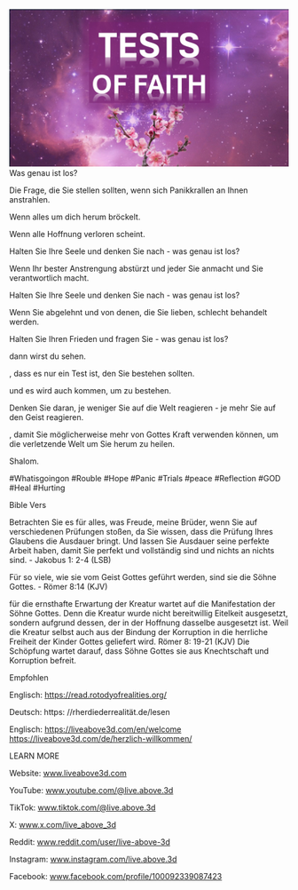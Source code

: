 ![Video cover image](../cover.jpeg)
Was genau ist los?

Die Frage, die Sie stellen sollten, wenn sich Panikkrallen an Ihnen anstrahlen.

Wenn alles um dich herum bröckelt.

Wenn alle Hoffnung verloren scheint.

Halten Sie Ihre Seele und denken Sie nach - was genau ist los?

Wenn Ihr bester Anstrengung abstürzt und jeder Sie anmacht und Sie verantwortlich macht.

Halten Sie Ihre Seele und denken Sie nach - was genau ist los?

Wenn Sie abgelehnt und von denen, die Sie lieben, schlecht behandelt werden.

Halten Sie Ihren Frieden und fragen Sie - was genau ist los?

dann wirst du sehen.

, dass es nur ein Test ist, den Sie bestehen sollten.

und es wird auch kommen, um zu bestehen.

Denken Sie daran, je weniger Sie auf die Welt reagieren - je mehr Sie auf den Geist reagieren.

, damit Sie möglicherweise mehr von Gottes Kraft verwenden können, um die verletzende Welt um Sie herum zu heilen.

Shalom.


#Whatisgoingon #Rouble #Hope #Panic #Trials #peace #Reflection #GOD #Heal #Hurting


Bible Vers

Betrachten Sie es für alles, was Freude, meine Brüder, wenn Sie auf verschiedenen Prüfungen stoßen, da Sie wissen, dass die Prüfung Ihres Glaubens die Ausdauer bringt. Und lassen Sie Ausdauer seine perfekte Arbeit haben, damit Sie perfekt und vollständig sind und nichts an nichts sind. - Jakobus 1: 2-4 (LSB)

Für so viele, wie sie vom Geist Gottes geführt werden, sind sie die Söhne Gottes. - Römer 8:14 (KJV)

für die ernsthafte Erwartung der Kreatur wartet auf die Manifestation der Söhne Gottes. Denn die Kreatur wurde nicht bereitwillig Eitelkeit ausgesetzt, sondern aufgrund dessen, der in der Hoffnung dasselbe ausgesetzt ist. Weil die Kreatur selbst auch aus der Bindung der Korruption in die herrliche Freiheit der Kinder Gottes geliefert wird. Römer 8: 19-21 (KJV)
Die Schöpfung wartet darauf, dass Söhne Gottes sie aus Knechtschaft und Korruption befreit.


Empfohlen

Englisch: https://read.rotodyofrealities.org/

Deutsch: https: //rherdiederrealität.de/lesen

Englisch: https://liveabove3d.com/en/welcome https://liveabove3d.com/de/herzlich-willkommen/

LEARN MORE


Website: www.liveabove3d.com

YouTube: www.youtube.com/@live.above.3d

TikTok: www.tiktok.com/@live.above.3d

X: www.x.com/live_above_3d

Reddit: www.reddit.com/user/live-above-3d

Instagram: www.instagram.com/live.above.3d

Facebook: www.facebook.com/profile/100092339087423
